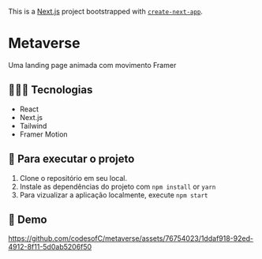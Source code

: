 This is a [Next.js](https://nextjs.org/) project bootstrapped with [`create-next-app`](https://github.com/vercel/next.js/tree/canary/packages/create-next-app).

# Metaverse
Uma landing page animada com movimento Framer

## 👨🏾‍💻 Tecnologias
* React
* Next.js
* Tailwind
* Framer Motion

## 🚦 Para executar o projeto
1. Clone o repositório em seu local.
2. Instale as dependências do projeto com ``npm install`` or ``yarn``
3. Para vizualizar a aplicação localmente, execute ``npm start``

## 🍿 Demo
https://github.com/codesofC/metaverse/assets/76754023/1ddaf918-92ed-4912-8f11-5d0ab5206f50

